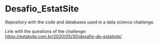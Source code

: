 # Desafio_EstatSite
Repository with the code and databases used in a data science challenge.

Link with the questions of the challenge: https://estatsite.com.br/2020/05/30/desafio-do-estatsite/
